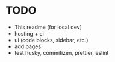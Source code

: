 # TODO
- This readme (for local dev)
- hosting + ci
- ui (code blocks, sidebar, etc.)
- add pages
- test husky, commitizen, prettier, eslint
